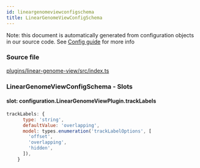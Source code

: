 ```yaml
---
id: lineargenomeviewconfigschema
title: LinearGenomeViewConfigSchema
---
```


Note: this document is automatically generated from configuration objects in our
source code. See [Config guide](/docs/config_guide) for more info

### Source file

[plugins/linear-genome-view/src/index.ts](https://github.com/GMOD/jbrowse-components/blob/main/plugins/linear-genome-view/src/index.ts)

### LinearGenomeViewConfigSchema - Slots

#### slot: configuration.LinearGenomeViewPlugin.trackLabels

```js
trackLabels: {
      type: 'string',
      defaultValue: 'overlapping',
      model: types.enumeration('trackLabelOptions', [
        'offset',
        'overlapping',
        'hidden',
      ]),
    }
```
